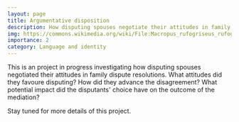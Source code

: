 ```yaml
---
layout: page
title: Argumentative disposition
description: How disputing spouses negotiate their attitudes in family dispute resolutions?
img: https://commons.wikimedia.org/wiki/File:Macropus_rufogriseus_rufogriseus_4.jpg
importance: 2
category: Language and identity
---
```


This is an project in progress investigating how disputing spouses negotiated their attitudes in family dispute resolutions. What attitudes did they favoure disputing? How did they advance the disagreement? What potential impact did the disputants' choice have on the outcome of the mediation?

Stay tuned for more details of this project. 


<div class="row">
    <div class="col-sm mt-3 mt-md-0">
        <img class="img-fluid rounded z-depth-1" src="{{ '/assets/img/fightingkangaroo.jpg' | relative_url }}" alt="" title="example image"/>
    </div>
</div>
